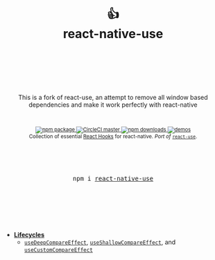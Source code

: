 <div align="center">
  <h1>
    <br/>
    <br/>
    👍
    <br />
    react-native-use
    <br />
    <br />
    <br />
    <br />
  </h1>

  <p>This is a fork of react-use, an attempt to remove all window based dependencies and make it work perfectly with react-native</p>

  <sup>
    <br />
    <br />
    <a href="https://www.npmjs.com/package/react-native-use">
       <img src="https://img.shields.io/npm/v/react-native-use.svg" alt="npm package" />
    </a>
    <a href="https://circleci.com/gh/diorla/react-native-use">
      <img src="https://img.shields.io/circleci/project/github/diorla/react-native-use/master.svg" alt="CircleCI master" />
    </a>
    <a href="https://www.npmjs.com/package/react-native-use">
      <img src="https://img.shields.io/npm/dm/react-native-use.svg" alt="npm downloads" />
    </a>
    <a href="http://diorla.github.io/react-native-use">
      <img src="https://img.shields.io/badge/demos-🚀-yellow.svg" alt="demos" />
    </a>
    <br />
    Collection of essential <a href="https://reactjs.org/docs/hooks-intro.html">React Hooks</a> for react-native.</em>
    <em>Port of</em> <a href="https://github.com/streamich/libreact"><code>react-use</code></a>.
    <br />
  </sup>
  <br />
  <br />
  <br />
  <br />
  <pre>npm i <a href="https://www.npmjs.com/package/react-native-use">react-native-use</a></pre>
  <br />
  <br />
  <br />
  <br />
  <br />
</div>

- [**Lifecycles**](./docs/Lifecycles.md)
  - [`useDeepCompareEffect`](./docs/useDeepCompareEffect.md), [`useShallowCompareEffect`](./docs/useShallowCompareEffect.md), and [`useCustomCompareEffect`](./docs/useCustomCompareEffect.md)
    <br/>
    <br/>
